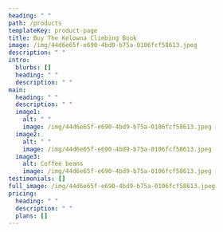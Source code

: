 ```yaml
---
heading: " "
path: /products
templateKey: product-page
title: Buy The Kelowna Climbing Book
image: /img/44d6e65f-e690-4bd9-b75a-0106fcf58613.jpeg
description: " "
intro:
  blurbs: []
  heading: " "
  description: " "
main:
  heading: " "
  description: " "
  image1:
    alt: " "
    image: /img/44d6e65f-e690-4bd9-b75a-0106fcf58613.jpeg
  image2:
    alt: " "
    image: /img/44d6e65f-e690-4bd9-b75a-0106fcf58613.jpeg
  image3:
    alt: Coffee beans
    image: /img/44d6e65f-e690-4bd9-b75a-0106fcf58613.jpeg
testimonials: []
full_image: /img/44d6e65f-e690-4bd9-b75a-0106fcf58613.jpeg
pricing:
  heading: " "
  description: " "
  plans: []
---
```

